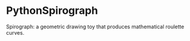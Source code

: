 # PythonSpirograph
Spirograph: a geometric drawing toy that produces mathematical roulette curves. 
